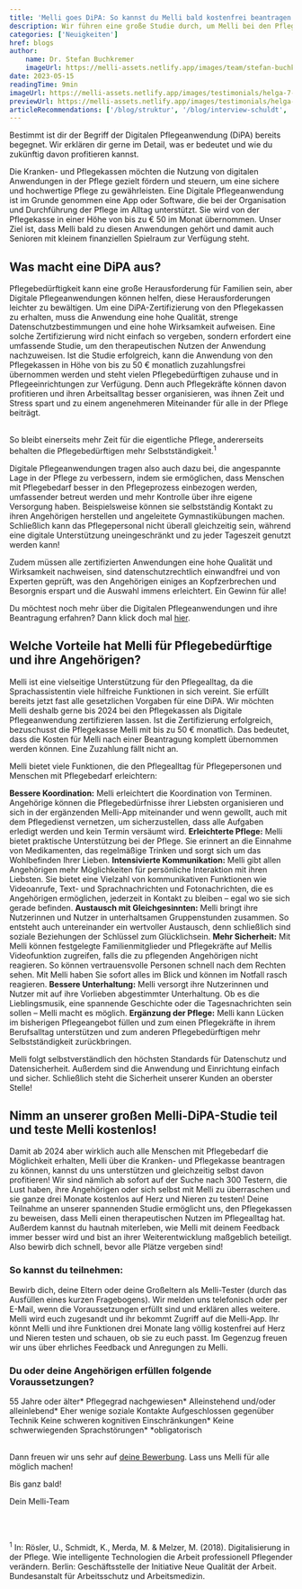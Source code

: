 ```yaml
---
title: 'Melli goes DiPA: So kannst du Melli bald kostenfrei beantragen'
description: Wir führen eine große Studie durch, um Melli bei den Pflegekassen als digitale Pflegeanwendung zu zertifizieren. Sei dabei, teste Melli kostenfrei und hilf uns, sie auch für andere zugänglich zu machen. Wie du teilnehmen kannst, erfährst du hier!
categories: ['Neuigkeiten']
href: blogs
author:
    name: Dr. Stefan Buchkremer
    imageUrl: https://melli-assets.netlify.app/images/team/stefan-buchkremer-2.webp
date: 2023-05-15
readingTime: 9min
imageUrl: https://melli-assets.netlify.app/images/testimonials/helga-7-v2-2048.webp
previewUrl: https://melli-assets.netlify.app/images/testimonials/helga-7-v2-768.webp
articleRecommendations: ['/blog/struktur', '/blog/interview-schuldt', '/blog/unterhaltung']
---
```


<intro-section>
Bestimmt ist dir der Begriff der Digitalen Pflegeanwendung (DiPA) bereits begegnet. Wir erklären dir gerne im Detail, was er bedeutet und wie du zukünftig davon profitieren kannst.
</intro-section>

Die Kranken- und Pflegekassen möchten die Nutzung von digitalen Anwendungen in der Pflege gezielt fördern und steuern, um eine sichere und hochwertige Pflege zu gewährleisten. Eine Digitale Pflegeanwendung ist im Grunde genommen eine App oder Software, die bei der Organisation und Durchführung der Pflege im Alltag unterstützt. Sie wird von der Pflegekasse in einer Höhe von bis zu € 50 im Monat übernommen. Unser Ziel ist, dass Melli bald zu diesen Anwendungen gehört und damit auch Senioren mit kleinem finanziellen Spielraum zur Verfügung steht.

## Was macht eine DiPA aus?

Pflegebedürftigkeit kann eine große Herausforderung für Familien sein, aber Digitale Pflegeanwendungen können helfen, diese Herausforderungen leichter zu bewältigen. Um eine DiPA-Zertifizierung von den Pflegekassen zu erhalten, muss die Anwendung eine hohe Qualität, strenge Datenschutzbestimmungen und eine hohe Wirksamkeit aufweisen. Eine solche Zertifizierung wird nicht einfach so vergeben, sondern erfordert eine umfassende Studie, um den therapeutischen Nutzen der Anwendung nachzuweisen. Ist die Studie erfolgreich, kann die Anwendung von den Pflegekassen in Höhe von bis zu 50 € monatlich zuzahlungsfrei übernommen werden und steht vielen Pflegebedürftigen zuhause und in Pflegeeinrichtungen zur Verfügung. Denn auch Pflegekräfte können davon profitieren und ihren Arbeitsalltag besser organisieren, was ihnen Zeit und Stress spart und zu einem angenehmeren Miteinander für alle in der Pflege beiträgt.

<br>

<BlogQuote source="Birgit Michels-Rieß, Einrichtungsleiterin des Seniorenzentrums Breipohls Hof in Bielefeld">
    So bleibt einerseits mehr Zeit für die eigentliche Pflege, andererseits behalten die Pflegebedürftigen mehr Selbstständigkeit.<sup>1</sup>
</BlogQuote>

<br>

Digitale Pflegeanwendungen tragen also auch dazu bei, die angespannte Lage in der Pflege zu verbessern, indem sie ermöglichen, dass Menschen mit Pflegebedarf besser in den Pflegeprozess einbezogen werden, umfassender betreut werden und mehr Kontrolle über ihre eigene Versorgung haben. Beispielsweise können sie selbstständig Kontakt zu ihren Angehörigen herstellen und angeleitete Gymnastikübungen machen. Schließlich kann das Pflegepersonal nicht überall gleichzeitig sein, während eine digitale Unterstützung uneingeschränkt und zu jeder Tageszeit genutzt werden kann! 

Zudem müssen alle zertifizierten Anwendungen eine hohe Qualität und Wirksamkeit nachweisen, sind datenschutzrechtlich einwandfrei und von Experten geprüft, was den Angehörigen einiges an Kopfzerbrechen und Besorgnis erspart und die Auswahl immens erleichtert. Ein Gewinn für alle!

Du möchtest noch mehr über die Digitalen Pflegeanwendungen und ihre Beantragung erfahren? Dann klick doch mal [hier](https://gesund.bund.de/digitale-pflegeanwendungen).

## Welche Vorteile hat Melli für Pflegebedürftige und ihre Angehörigen?

Melli ist eine vielseitige Unterstützung für den Pflegealltag, da die Sprachassistentin viele hilfreiche Funktionen in sich vereint. Sie erfüllt bereits jetzt fast alle gesetzlichen Vorgaben für eine DiPA. Wir möchten Melli deshalb gerne bis 2024 bei den Pflegekassen als Digitale Pflegeanwendung zertifizieren lassen. Ist die Zertifizierung erfolgreich, bezuschusst die Pflegekasse Melli mit bis zu 50 € monatlich. Das bedeutet, dass die Kosten für Melli nach einer Beantragung komplett übernommen werden können. Eine Zuzahlung fällt nicht an.

Melli bietet viele Funktionen, die den Pflegealltag für Pflegepersonen und Menschen mit Pflegebedarf erleichtern:

<CheckList icon='i-lucide:check'>
    <strong>Bessere Koordination:</strong> Melli erleichtert die Koordination von Terminen. Angehörige können die Pflegebedürfnisse ihrer Liebsten organisieren und sich in der ergänzenden Melli-App miteinander und wenn gewollt, auch mit dem Pflegedienst vernetzen, um sicherzustellen, dass alle Aufgaben erledigt werden und kein Termin versäumt wird.
</CheckList>
<CheckList icon='i-lucide:check'>
    <strong>Erleichterte Pflege:</strong> Melli bietet praktische Unterstützung bei der Pflege. Sie erinnert an die Einnahme von Medikamenten, das regelmäßige Trinken und sorgt sich um das Wohlbefinden Ihrer Lieben.
</CheckList>
<CheckList icon='i-lucide:check'>
    <strong>Intensivierte Kommunikation:</strong> Melli gibt allen Angehörigen mehr Möglichkeiten für persönliche Interaktion mit ihren Liebsten. Sie bietet eine Vielzahl von kommunikativen Funktionen wie Videoanrufe, Text- und Sprachnachrichten und Fotonachrichten, die es Angehörigen ermöglichen, jederzeit in Kontakt zu bleiben – egal wo sie sich gerade befinden.
</CheckList>
<CheckList icon='i-lucide:check'>
    <strong>Austausch mit Gleichgesinnten:</strong> Melli bringt ihre Nutzerinnen und Nutzer in unterhaltsamen Gruppenstunden zusammen. So entsteht auch untereinander ein wertvoller Austausch, denn schließlich sind soziale Beziehungen der Schlüssel zum Glücklichsein.
</CheckList>
<CheckList icon='i-lucide:check'>
    <strong>Mehr Sicherheit:</strong> Mit Melli können festgelegte Familienmitglieder und Pflegekräfte auf Mellis Videofunktion zugreifen, falls die zu pflegenden Angehörigen nicht reagieren. So können vertrauensvolle Personen schnell nach dem Rechten sehen. Mit Melli haben Sie sofort alles im Blick und können im Notfall rasch reagieren.
</CheckList>
<CheckList icon='i-lucide:check'>
    <strong>Bessere Unterhaltung:</strong> Melli versorgt ihre Nutzerinnen und Nutzer mit auf ihre Vorlieben abgestimmter Unterhaltung. Ob es die Lieblingsmusik, eine spannende Geschichte oder die Tagesnachrichten sein sollen – Melli macht es möglich.
</CheckList>
<CheckList icon='i-lucide:check'>
    <strong>Ergänzung der Pflege:</strong> Melli kann Lücken im bisherigen Pflegeangebot füllen und zum einen Pflegekräfte in ihrem Berufsalltag unterstützen und zum anderen Pflegebedürftigen mehr Selbstständigkeit zurückbringen.
</CheckList>

Melli folgt selbstverständlich den höchsten Standards für Datenschutz und Datensicherheit. Außerdem sind die Anwendung und Einrichtung einfach und sicher. Schließlich steht die Sicherheit unserer Kunden an oberster Stelle!

## Nimm an unserer großen Melli-DiPA-Studie teil und teste Melli kostenlos!

Damit ab 2024 aber wirklich auch alle Menschen mit Pflegebedarf die Möglichkeit erhalten, Melli über die Kranken- und Pflegekasse beantragen zu können, kannst du uns unterstützen und gleichzeitig selbst davon profitieren! Wir sind nämlich ab sofort auf der Suche nach 300 Testern, die Lust haben, ihre Angehörigen oder sich selbst mit Melli zu überraschen und sie ganze drei Monate kostenlos auf Herz und Nieren zu testen! Deine Teilnahme an unserer spannenden Studie ermöglicht uns, den Pflegekassen zu beweisen, dass Melli einen therapeutischen Nutzen im Pflegealltag hat. Außerdem kannst du hautnah miterleben, wie Melli mit deinem Feedback immer besser wird und bist an ihrer Weiterentwicklung maßgeblich beteiligt. Also bewirb dich schnell, bevor alle Plätze vergeben sind!

### So kannst du teilnehmen:

<CheckList icon='i-lucide:file-text'>
    Bewirb dich, deine Eltern oder deine Großeltern als Melli-Tester (durch das Ausfüllen eines kurzen Fragebogens).
</CheckList>
<CheckList icon='i-lucide:phone-call'>
    Wir melden uns telefonisch oder per E-Mail, wenn die Voraussetzungen erfüllt sind und erklären alles weitere.</CheckList>
<CheckList icon='i-lucide:package'>
    Melli wird euch zugesandt und ihr bekommt Zugriff auf die Melli-App.
</CheckList>
<CheckList icon='i-lucide:heart'>
    Ihr könnt Melli und ihre Funktionen drei Monate lang völlig kostenfrei auf Herz und Nieren testen und schauen, ob sie zu euch passt. Im Gegenzug freuen wir uns über ehrliches Feedback und Anregungen zu Melli.
</CheckList>

### Du oder deine Angehörigen erfüllen folgende Voraussetzungen?

<CheckList icon='i-lucide:check'>
    55 Jahre oder älter*
</CheckList>
<CheckList icon='i-lucide:check'>
    Pflegegrad nachgewiesen*
</CheckList>
<CheckList icon='i-lucide:check'>
    Alleinstehend und/oder alleinlebend*
</CheckList>
<CheckList icon='i-lucide:check'>
    Eher wenige soziale Kontakte
</CheckList>
<CheckList icon='i-lucide:check'>
    Aufgeschlossen gegenüber Technik
</CheckList>
<CheckList icon='i-lucide:check'>
    Keine schweren kognitiven Einschränkungen*
</CheckList>
<CheckList icon='i-lucide:check'>
    Keine schwerwiegenden Sprachstörungen*
</CheckList>
<span style="color: rgba(107, 114, 128, var(--un-text-opacity));">*obligatorisch</span>

<br>
<br>

Dann freuen wir uns sehr auf [deine Bewerbung](https://melli.com/dipa#becomeTestUser?utm_source=website&utm_medium=blog-article&utm_campaign=230515_melli-goes-dipa). Lass uns Melli für alle möglich machen!

Bis ganz bald!

Dein Melli-Team

<br>
<br>

<span style="font-size: 14px;color: rgba(107, 114, 128, var(--un-text-opacity));"><sup>1</sup> In: Rösler, U., Schmidt, K., Merda, M. & Melzer, M. (2018). Digitalisierung in der Pflege. Wie intelligente Technologien die Arbeit professionell Pflegender verändern. Berlin: Geschäftsstelle der Initiative Neue Qualität der Arbeit. Bundesanstalt für Arbeitsschutz und Arbeitsmedizin.</span>